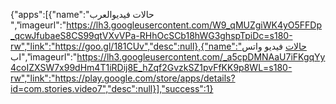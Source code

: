 {"apps":[{"name":"حالات فيديوالعرب
","imageurl":"https://lh3.googleusercontent.com/W9_qMUZgiWK4yO5FFDp_qcwJfubaeS8CS99qtVXvVPa-RHhOcSCb18hWG3ghspTpiDc=s180-rw","link":"https://goo.gl/181CUv","desc":null},{"name":"حالات فيديو واتس اب","imageurl":"https://lh3.googleusercontent.com/_a5cpDMNAaU7iFKgqYy4coIZXSW7x99dHm4T1iRDij8E_hZqf2GvzkSZ1pvFfKK9p8WL=s180-rw","link":"https://play.google.com/store/apps/details?id=com.stories.video7","desc":null}],"success":1}

